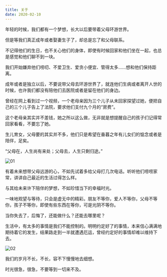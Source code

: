 ```yaml
---
title: 关于
date: 2020-02-10
---
```



年轻的时候，我们都有一个梦想，长大以后要带着父母环游世界。

但是等我们真正成年或者娶妻生子了，却总是忘了和父母联系。

不记得他们的生日，也不关心他们的身体，即使有时候回家和他们坐在一起，也总是感觉和他们聊不到一块。

我们开始嫌弃他们唠叨、不爱卫生、爱贪小便宜、管得太多……想和他们保持距离。

成年或者是独立以后，不要说带父母去环游世界了，就连他们生病或者离开人世的时候，也许我们都没有陪他们去医院或者是留在他们的身边。

曾经在网上看到过一个视频，一个老母亲因为三个儿子从未回家探望过她，便把自己的三个儿子告上了法院，要求他们支付九个月的“房费”。

这个老母亲其实并不差钱，她之所以这么做，无非就是想提醒自己的孩子们记得常回家看看，不要忘了她。

生儿育女，父母要的其实并不多，他们只是希望在垂暮之年有儿女们的惦念或者是陪伴，足矣。

“父母在，人生尚有来处；父母去，人生只剩归途。”

![01](/关于01.png)

有着未来想带父母远游的心，不如先试着多给父母打几次电话。听听他们唠唠家常，讲讲自己最近的生活过得怎么样。

与其给未来许下陪伴的梦想，不如珍惜当下的幸福时光。

一味地观望与等待，只会是虚无中的精彩。朋友不等你，爱人不等你，父母不等你，孩子不等你，即使有些东西在等你，可是光阴不等你。

当你失去了，后悔了，还能做什么？还能去哪里呢？

生活中，有太多的事情是我们不能控制的。明明约定好了的事情，本来信心满满地期待着它的发生，结果路走到一半就遭遇厄运，曾经约定好的事情却难以维持下去。

![02](/关于03.png)

我们的岁月不长，不长，容不下慢慢地去细想。

时光很急，很急，不要等到一切来不及。
